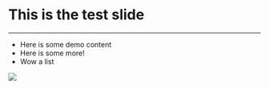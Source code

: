 # This is the test slide

---
- Here is some demo content
- Here is some more!
- Wow a list

![](https://pbs.twimg.com/profile_images/616542814319415296/McCTpH_E.jpg)
